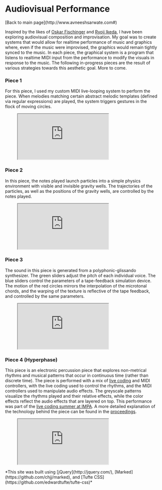 <b>Audiovisual Performance</b>
===============
<div>[Back to main page](http://www.avneeshsarwate.com#)</div>

Inspired by the likes of [Oskar Fischinger](https://www.youtube.com/watch?v=6Xc4g00FFLk) and [Ryoji Ikeda](https://www.youtube.com/watch?v=Sa5g0kQrkUY), I have been exploring audiovisual composition and improvisation. My goal was to create systems that would allow for realtime performance of music and graphics where, even if the music were improvised, the graphics would remain tightly synced to the music. In each piece, the graphical system is a program that listens to realtime MIDI input from the performance to modify the visuals in response to the music. The following in-progress pieces are the result of various strategies towards this aesthetic goal. More to come. 

### <b>Piece 1</b>
For this piece, I used my custom MIDI live-looping system to perform the piece. When melodies matching certain abstract melodic templates (defined via regular expressions) are played, the system triggers gestures in the flock of moving circles.

<figure>
    <div class="iframe_container">
        <iframe src="https://www.youtube.com/embed/xOYPkdNwmNE" allow="accelerometer; autoplay; encrypted-media; gyroscope; picture-in-picture" allowfullscreen class="iframe_video"></iframe>
    </div>
</figure>

### <b>Piece 2</b>
In this piece, the notes played launch particles into a simple physics environment with visible and invisible gravity wells. The trajectories of the particles, as well as the positions of the gravity wells, are controlled by the notes played. 

<figure>
    <div class="iframe_container">
        <iframe src="https://www.youtube.com/embed/xo7bH9-9364" allow="accelerometer; autoplay; encrypted-media; gyroscope; picture-in-picture" allowfullscreen class="iframe_video"></iframe>
    </div>
</figure>

### <b>Piece 3</b>
The sound in this piece is generated from a polyphonic-glissando synthesizer. The green sliders adjust the pitch of each individual voice. The blue sliders control the parameters of a tape-feedback simulation device. The motion of the red circles mirrors the interpolation of the microtonal chords, and the warping of the texture is reflective of the tape feedback, and controlled by the same parameters. 

<figure>
    <div class="iframe_container">
        <iframe src="https://www.youtube.com/embed/lgswcWDTGNU" allow="accelerometer; autoplay; encrypted-media; gyroscope; picture-in-picture" allowfullscreen class="iframe_video"></iframe>
    </div>
</figure>

### <b>Piece 4 (Hyperphase)</b>
This piece is an electronic percussion piece that explores non-metrical rhythms and musical patterns that occur in continuous time (rather than discrete time). The piece is performed with a mix of [live coding](https://en.wikipedia.org/wiki/Live_coding) and MIDI controllers, with the live coding used to control the rhythms, and the MIDI controllers used to manipulate audio effects. The greyscale patterns visualize the rhythms played and their relative effects, while the color effects reflect the audio effects that are layered on top. This performance was part of the [live coding summer at IMPA](http://w3.impa.br/~vitorgr/livecode2019/index.html). A more detailed explanation of the technology behind the piece can be found in the [proceedings](http://w3.impa.br/~vitorgr/livecode2019/proceedings.html).

<figure>
    <div class="iframe_container">
        <iframe src="https://www.youtube.com/embed/farVt4xQtbs" allow="accelerometer; autoplay; encrypted-media; gyroscope; picture-in-picture" allowfullscreen class="iframe_video"></iframe>
    </div>
</figure>



<footer>*This site was built using  [jQuery](http://jquery.com/), [Marked](https://github.com/chjj/marked), and [Tufte CSS](https://github.com/edwardtufte/tufte-css)*</footer>